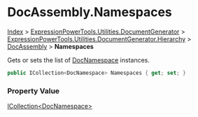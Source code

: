 ﻿# DocAssembly.Namespaces

[Index](../index.md) > [ExpressionPowerTools.Utilities.DocumentGenerator](ExpressionPowerTools.Utilities.DocumentGenerator.a.md) > [ExpressionPowerTools.Utilities.DocumentGenerator.Hierarchy](ExpressionPowerTools.Utilities.DocumentGenerator.Hierarchy.n.md) > [DocAssembly](ExpressionPowerTools.Utilities.DocumentGenerator.Hierarchy.DocAssembly.cs.md) > **Namespaces**

Gets or sets the list of [DocNamespace](ExpressionPowerTools.Utilities.DocumentGenerator.Hierarchy.DocNamespace.cs.md) instances.

```csharp
public ICollection<DocNamespace> Namespaces { get; set; }
```

### Property Value

 [ICollection&lt;DocNamespace>](https://docs.microsoft.com/dotnet/api/system.collections.generic.icollection-1) 


